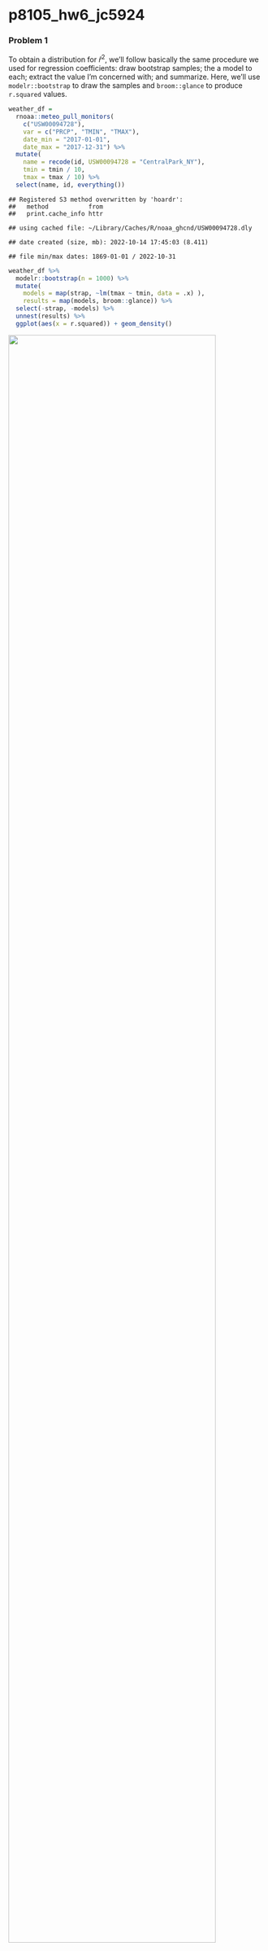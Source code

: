 p8105_hw6_jc5924
================

### Problem 1

To obtain a distribution for $\hat{r}^2$, we’ll follow basically the
same procedure we used for regression coefficients: draw bootstrap
samples; the a model to each; extract the value I’m concerned with; and
summarize. Here, we’ll use `modelr::bootstrap` to draw the samples and
`broom::glance` to produce `r.squared` values.

``` r
weather_df = 
  rnoaa::meteo_pull_monitors(
    c("USW00094728"),
    var = c("PRCP", "TMIN", "TMAX"), 
    date_min = "2017-01-01",
    date_max = "2017-12-31") %>%
  mutate(
    name = recode(id, USW00094728 = "CentralPark_NY"),
    tmin = tmin / 10,
    tmax = tmax / 10) %>%
  select(name, id, everything())
```

    ## Registered S3 method overwritten by 'hoardr':
    ##   method           from
    ##   print.cache_info httr

    ## using cached file: ~/Library/Caches/R/noaa_ghcnd/USW00094728.dly

    ## date created (size, mb): 2022-10-14 17:45:03 (8.411)

    ## file min/max dates: 1869-01-01 / 2022-10-31

``` r
weather_df %>% 
  modelr::bootstrap(n = 1000) %>% 
  mutate(
    models = map(strap, ~lm(tmax ~ tmin, data = .x) ),
    results = map(models, broom::glance)) %>% 
  select(-strap, -models) %>% 
  unnest(results) %>% 
  ggplot(aes(x = r.squared)) + geom_density()
```

<img src="p8105_hw6_jc5924_files/figure-gfm/unnamed-chunk-1-1.png" width="90%" />

In this example, the $\hat{r}^2$ value is high, and the upper bound at 1
may be a cause for the generally skewed shape of the distribution. If we
wanted to construct a confidence interval for $R^2$, we could take the
2.5% and 97.5% quantiles of the estimates across bootstrap samples.
However, because the shape isn’t symmetric, using the mean +/- 1.96
times the standard error probably wouldn’t work well.

We can produce a distribution for $\log(\beta_0 * \beta1)$ using a
similar approach, with a bit more wrangling before we make our plot.

``` r
weather_df %>% 
  modelr::bootstrap(n = 1000) %>% 
  mutate(
    models = map(strap, ~lm(tmax ~ tmin, data = .x) ),
    results = map(models, broom::tidy)) %>% 
  select(-strap, -models) %>% 
  unnest(results) %>% 
  select(id = `.id`, term, estimate) %>% 
  pivot_wider(
    names_from = term, 
    values_from = estimate) %>% 
  rename(beta0 = `(Intercept)`, beta1 = tmin) %>% 
  mutate(log_b0b1 = log(beta0 * beta1)) %>% 
  ggplot(aes(x = log_b0b1)) + geom_density()
```

<img src="p8105_hw6_jc5924_files/figure-gfm/unnamed-chunk-2-1.png" width="90%" />

As with $r^2$, this distribution is somewhat skewed and has some
outliers.

The point of this is not to say you should always use the bootstrap –
it’s possible to establish “large sample” distributions for strange
parameters / values / summaries in a lot of cases, and those are great
to have. But it is helpful to know that there’s a way to do inference
even in tough cases.

### Problem 2

#### Tidy the data

``` r
homicides_df = read_csv("./data/homicide-data.csv")
```

    ## Rows: 52179 Columns: 12
    ## ── Column specification ────────────────────────────────────────────────────────
    ## Delimiter: ","
    ## chr (9): uid, victim_last, victim_first, victim_race, victim_age, victim_sex...
    ## dbl (3): reported_date, lat, lon
    ## 
    ## ℹ Use `spec()` to retrieve the full column specification for this data.
    ## ℹ Specify the column types or set `show_col_types = FALSE` to quiet this message.

``` r
homicides_summary=homicides_df%>% 
  mutate(city_state = str_c(city, state, sep = "_"),
         victim_age = as.numeric(victim_age),
         resolved = case_when(
           disposition == "Closed without arrest" ~ 0,
           disposition == "Open/No arrest" ~ 0,
           disposition == "Closed by arrest" ~ 1)) %>% 
  filter(victim_race %in% c("Black", "White"),
         !city_state %in% c("Dallas_TX", "Phoenix_AZ", "Kansas City_MO", "Tulsa_AL")) %>% 
   select(city_state, resolved, victim_age, victim_race, victim_sex)
homicides_summary
```

    ## # A tibble: 39,693 × 5
    ##    city_state     resolved victim_age victim_race victim_sex
    ##    <chr>             <dbl>      <dbl> <chr>       <chr>     
    ##  1 Albuquerque_NM        0         15 White       Female    
    ##  2 Albuquerque_NM        0         72 White       Female    
    ##  3 Albuquerque_NM        0         91 White       Female    
    ##  4 Albuquerque_NM        0         56 White       Male      
    ##  5 Albuquerque_NM        0         NA White       Male      
    ##  6 Albuquerque_NM        1         43 White       Female    
    ##  7 Albuquerque_NM        1         52 White       Male      
    ##  8 Albuquerque_NM        1         22 White       Female    
    ##  9 Albuquerque_NM        1         15 Black       Male      
    ## 10 Albuquerque_NM        1         25 Black       Male      
    ## # … with 39,683 more rows

#### Baltimore glm

``` r
baltimore= homicides_summary %>% 
  filter(city_state == "Baltimore_MD") %>% 
  glm(resolved ~ victim_age + victim_sex + victim_race, family = binomial(), data = .) %>% 
  broom::tidy()

baltimore_glm=baltimore %>% 
  mutate(odds_ratio = exp(estimate),
         CI_low = exp(estimate - 1.96 * std.error),
         CI_high = exp(estimate + 1.96 * std.error)) %>% 
  filter(term == "victim_sexMale") %>%
  select(term,odds_ratio, CI_low, CI_high) %>% 
  knitr::kable(digits = 3)
```

#### cities glm

``` r
cities_glm =homicides_summary %>% 
  nest(cities = -city_state) %>%
  mutate(models = map(.x =cities, ~glm(resolved ~ victim_age + victim_sex + victim_race, family = binomial(), data = .)),
         results = map(models, broom::tidy)) %>% 
  unnest(results) %>% 
  mutate(odds_ratio = exp(estimate),
         CI_low = exp(estimate - 1.96 * std.error),
         CI_high = exp(estimate + 1.96 * std.error)) %>% 
  filter(term == "victim_sexMale") %>% 
  select(city_state,odds_ratio, CI_low, CI_high)
cities_glm
```

    ## # A tibble: 47 × 4
    ##    city_state     odds_ratio CI_low CI_high
    ##    <chr>               <dbl>  <dbl>   <dbl>
    ##  1 Albuquerque_NM      1.77   0.831   3.76 
    ##  2 Atlanta_GA          1.00   0.684   1.46 
    ##  3 Baltimore_MD        0.426  0.325   0.558
    ##  4 Baton Rouge_LA      0.381  0.209   0.695
    ##  5 Birmingham_AL       0.870  0.574   1.32 
    ##  6 Boston_MA           0.674  0.356   1.28 
    ##  7 Buffalo_NY          0.521  0.290   0.935
    ##  8 Charlotte_NC        0.884  0.557   1.40 
    ##  9 Chicago_IL          0.410  0.336   0.501
    ## 10 Cincinnati_OH       0.400  0.236   0.677
    ## # … with 37 more rows

#### Plot the odds-ratio and CIs

``` r
odds_ratio_plot = cities_glm %>% 
  mutate(city_state = fct_reorder(city_state, odds_ratio)) %>% 
  ggplot(aes(x = city_state, y = odds_ratio)) +
  geom_point() +
  geom_errorbar(aes(ymin = CI_low, ymax = CI_high)) +
  theme(axis.text.x = element_text(angle = 90, vjust = 0.5, hjust = 1))+
  labs(
    title = "Plot of Estimates Odds Ratio and CIs",
    x = "City, State",
    y = "Odds Ratio") 
odds_ratio_plot
```

<img src="p8105_hw6_jc5924_files/figure-gfm/unnamed-chunk-7-1.png" width="90%" />
\* We can tell from the plot that most of the cities have an odds ratio
that is lower than 1 which means with adjusted age and race, the odds of
resolved homicides among males is lower than the odds of resolved
homicides among females. And some of the cities have odds ratio that are
higher than 1 which means that with adjusted age and race, the odds of
resolved homicides among males is higher than the odds of resolved
homicides among females.

### Problem 3

#### tidy

``` r
bw=read_csv("./data/birthweight.csv")
```

    ## Rows: 4342 Columns: 20
    ## ── Column specification ────────────────────────────────────────────────────────
    ## Delimiter: ","
    ## dbl (20): babysex, bhead, blength, bwt, delwt, fincome, frace, gaweeks, malf...
    ## 
    ## ℹ Use `spec()` to retrieve the full column specification for this data.
    ## ℹ Specify the column types or set `show_col_types = FALSE` to quiet this message.

``` r
bw_summary=bw %>% 
  mutate(babysex = as.factor(babysex),
         frace = as.factor(frace),
         malform = as.factor(malform),
         mrace = as.factor(mrace)) 
sum(is.na(bw_summary))
```

    ## [1] 0

#### residual plot

``` r
stepwise_model = step(lm(bwt ~ . ,data = bw_summary), direction = "both", trace = FALSE) 

plot =
  bw_summary %>% 
  add_predictions(stepwise_model) %>% 
  add_residuals(stepwise_model) %>% 
  ggplot(aes(x = pred, y = resid)) +
  geom_point(alpha = 0.5) +
  geom_smooth(formula = 'y ~ x',method = "lm", se = FALSE) +
  labs(title = "Predicted V Residuals",
       x = "Fitted", 
       y = "Residual",)
plot
```

<img src="p8105_hw6_jc5924_files/figure-gfm/unnamed-chunk-9-1.png" width="90%" />
\* We can tell from the plot that there is a cluster of points around
2000- 4000 and other points are evently distributed around 0.

#### Model 2&3

``` r
m2 = lm(bwt ~ blength + gaweeks, data = bw_summary)
m3 = lm(bwt ~ bhead + blength + babysex + bhead*blength + bhead*babysex + blength*babysex + bhead*blength*babysex, data = bw_summary)
```

#### 

``` r
bw_df= crossv_mc(bw_summary, 100) %>% 
  mutate(train = map(train, as_tibble),
         test = map(test, as_tibble)) %>% 
  mutate(m1_cv = map(train, ~lm(bwt ~ wtgain, data = .x)),
         m2_cv = map(train, ~lm(bwt ~ blength + gaweeks, data = .x)),
         m3_cv = map(train, ~lm(bwt ~ bhead + blength + babysex + bhead*blength + bhead*babysex + blength*babysex + bhead*blength*babysex, data = .x))) %>% 
  mutate(rmse_m1 = map2_dbl(m1_cv, test, ~rmse(model = .x, data = .y)),
         rmse_m2 = map2_dbl(m2_cv, test, ~rmse(model = .x, data = .y)), 
         rmse_m3 = map2_dbl(m3_cv, test, ~rmse(model = .x, data = .y)))
bw_plot = bw_df %>% 
  select(starts_with("rmse")) %>% 
  pivot_longer(everything(), 
               names_to = "model",
               values_to = "rmse",
               names_prefix = "rmse_") %>% 
  ggplot(aes(x = model, y = rmse)) + geom_violin()
bw_plot
```

<img src="p8105_hw6_jc5924_files/figure-gfm/cv-1.png" width="90%" /> \*
According to the plot, we can tell that comparing to model 1, model 3
has relatively the low RMSE and model 1 has a relatively large RMSE.
Model 3 is preferred since it has the smallest RMSE.
